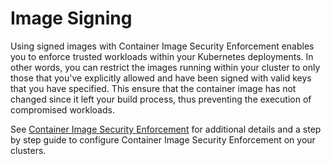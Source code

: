 # Image Signing

Using signed images with Container Image Security Enforcement enables you to enforce trusted workloads within your Kubernetes deployments.  In other words, you can restrict the images running within your cluster to only those that you've explicitly allowed and have been signed with valid keys that you have specified.  This ensure that the container image has not changed since it left your build process, thus preventing the execution of compromised workloads.

See [Container Image Security Enforcement](../reference/tools/container-image-security-enforcement.md) for additional details and a  step by step guide to configure Container Image Security Enforcement on your clusters.